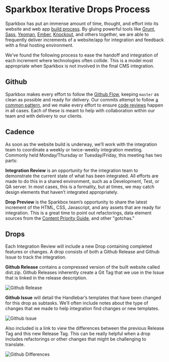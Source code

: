 # Sparkbox Iterative Drops Process

Sparkbox has put an immense amount of time, thought, and effort into its website and web app [build process][generator-mg]. By gluing powerful tools like [Grunt][grunt], [Sass][sass], [Yeoman][yeoman], [Ember][ember], [Knockout][knockout], and others together, we are able to frequently deliver increments of a website/app for integration and feedback with a final hosting environment.

We’ve found the following process to ease the handoff and integration of each increment where technologies often collide.  This is a model most appropriate when Sparkbox is not involved in the final CMS integration.

## Github

Sparkbox makes every effort to follow the [Github Flow][github-flow], keeping `master` as clean as possible and ready for delivery.  Our commits attempt to follow [a common pattern][sparkbox-git-style], and we make every effort to ensure [code reviews][sparkbox-code-reviews] happen in all cases.  Each of these is meant to help with collaboration within our team and with delivery to our clients.

## Cadence

As soon as the website build is underway, we’ll work with the integration team to coordinate a weekly or twice-weekly integration meeting.  Commonly held Monday/Thursday or Tuesday/Friday, this meeting has two parts:

__Integration Review__ is an opportunity for the integration team to demonstrate the current state of what has been integrated.  All efforts are made to do this in a shared environment, such as a Development, Test, or QA server.  In most cases, this is a formality, but at times, we may catch design elements that haven’t integrated appropriately.

__Drop Preview__ is the Sparkbox team’s opportunity to share the latest increment of the HTML, CSS, Javascript, and any assets that are ready for integration.  This is a great time to point out refactorings, data element sources from the [Content Priority Guide][sparkbox-content-priority], and other "gotchas."

## Drops

Each Integration Review will include a new Drop containing completed features or changes.  A drop consists of both a Github Release and Github Issue to track the integration.

__Github Release__ contains a compressed version of the built website called dist.zip.  Github Releases inherently create a Git Tag that we use in the Issue that is linked in the release description.

![Github Release](release.png)

__Github Issue__ will detail the Handlebar’s templates that have been changed for this drop as subtasks.  We’ll often include notes about the type of changes that we made to help integration find changes or new templates.

![Github Issue](issue.png)

Also included is a link to view the differences between the previous Release Tag and this new Release Tag.  This can be really helpful when a drop includes refactorings or other changes that might be challenging to translate.

![Github Differences](differences.png)

[generator-mg]: https://github.com/sparkbox/generator-mg
[grunt]: http://gruntjs.com/
[sass]: http://sass-lang.com/
[yeoman]: http://yeoman.io/
[ember]: http://emberjs/ember.js
[knockout]: http://knockoutjs.com/
[github-flow]: https://guides.github.com/introduction/flow/index.html
[sparkbox-git-style]: https://github.com/sparkbox/how_to/tree/master/style/git
[sparkbox-code-reviews]: https://github.com/sparkbox/how_to/tree/master/style/code_reviews
[sparkbox-content-priority]: https://sparkbox.com/foundry/content_priority_guide
